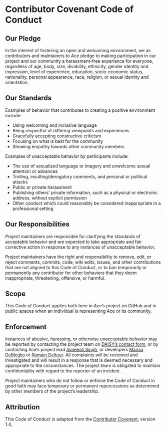 # Contributor Covenant Code of Conduct

## Our Pledge

In the interest of fostering an open and welcoming environment, we as
contributors and maintainers to Ace pledge to making participation in our project
and our community a harassment-free experience for everyone, regardless of age,
body, size, disability, ethnicity, gender identity and expression, level of
experience, education, socio-economic status, nationality, personal appearance,
race, religion, or sexual identity and orientation.

## Our Standards

Examples of behavior that contributes to creating a positive environment
include:

* Using welcoming and inclusive language
* Being respectful of differing viewpoints and experiences
* Gracefully accepting constructive criticism
* Focusing on what is best for the community
* Showing empathy towards other community members

Examples of unacceptable behavior by participants include:

* The use of sexualized language or imagery and unwelcome sexual attention or
  advances
* Trolling, insulting/derogatory comments, and personal or political attacks
* Public or private harassment
* Publishing others' private information, such as a physical or electronic
  address, without explicit permission
* Other conduct which could reasonably be considered inappropriate in a
  professional setting

## Our Responsibilities

Project maintainers are responsible for clarifying the standards of acceptable
behavior and are expected to take appropriate and fair corrective action in
response to any instances of unacceptable behavior.

Project maintainers have the right and responsibility to remove, edit, or
reject comments, commits, code, wiki edits, issues, and other contributions
that are not aligned to this Code of Conduct, or to ban temporarily or
permanently any contributor for other behaviors that they deem inappropriate,
threatening, offensive, or harmful.

## Scope

This Code of Conduct applies both here in Ace’s project on GitHub and in public
spaces when an individual is representing Ace or its community.

## Enforcement

Instances of abusive, harassing, or otherwise unacceptable behavior may be
reported by contacting the project team on
[DAISY’s contact form](http://www.daisy.org/contact), or by contacting 
Ace’s project lead [Avneesh Singh](mailto:avneesh.sg@gmail.com), or developers 
[Marisa DeMeglio](mailto:marisa.demeglio@gmail.com)
or [Romain Deltour](mailto:rdeltour@gmail.com).
All complaints will be reviewed and investigated and will result in a response
that is deemed necessary and appropriate to the circumstances.
The project team is obligated to maintain confidentiality with regard to the
reporter of an incident.

Project maintainers who do not follow or enforce the Code of Conduct in good
faith may face temporary or permanent repercussions as determined by other
members of the project’s leadership.

## Attribution

This Code of Conduct is adapted from the [Contributor Covenant](https://www.contributor-covenant.org/version/1/4/code-of-conduct.html), version 1.4,
